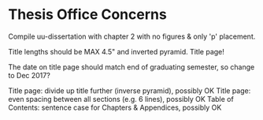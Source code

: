 # Thesis Office Concerns

Compile uu-dissertation with chapter 2 with no figures & only 'p' placement.

Title lengths should be MAX 4.5" and inverted pyramid. Title page!

The date on title page should match end of graduating semester, so change to Dec 2017?

Title page: divide up title further (inverse pyramid), possibly OK
Title page: even spacing between all sections (e.g. 6 lines), possibly OK
Table of Contents: sentence case for Chapters & Appendices, possibly OK
